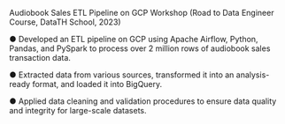 Audiobook Sales ETL Pipeline on GCP Workshop (Road to Data Engineer Course, DataTH School, 2023) 

● Developed an ETL pipeline on GCP using Apache Airflow, Python, Pandas, and PySpark to 
process over 2 million rows of audiobook sales transaction data. 

● Extracted data from various sources, transformed it into an analysis-ready format, and loaded it 
into BigQuery. 

● Applied data cleaning and validation procedures to ensure data quality and integrity for 
large-scale datasets. 
